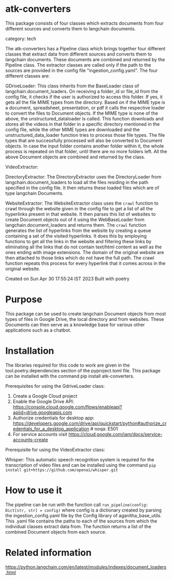 
# atk-converters

This package consists of four classes which extracts documents from four different sources and converts them to langchain documents.

category: tech

The atk-converters has a Pipeline class which brings together four different classes that extract data from different sources and converts them to langchain documents. These documents are combined and returned by the Pipeline class. The extractor classes are called only if the path to the sources are provided in the config file "ingestion_config.yaml". The four different classes are:

GDriveLoader: This class inherits from the BaseLoader class of langchain.document_loaders. On receiving a folder_id or file_id from the config file, it checks if the user is authorized to access this folder. If yes, it gets all the file MIME types from the directory. Based on if the MIME type is a document, spreadsheet, presentation, or pdf it calls the respective loader to convert the files to Document objects. If the MIME type is none of the above, the unstructured_dataloader is called. This function downloads and stores all the videos in that folder in a specific directory mentioned in the config file, while the other MIME types are downloaded and the unstructured_data_loader function tries to process those file types. The file types that are successfully processed will also be converted to Document objects. In case the input folder contains another folder within it, the whole process is repeated on that folder, until there are no more folders left. All the above Document objects are combined and returned by the class.

VideoExtractor:

DirectoryExtractor: The DirectoryExtractor uses the DirectoryLoader from langchain.document_loaders to load all the files residing in the path specified in the config file. It then returns these loaded files which are of type langchain Documents.

WebsiteExtractor: The WebsiteExtractor class uses the `crawl` function to crawl through the website given in the config file to get a list of all the hyperlinks present in that website. It then parses this list of websites to create Document objects out of it using the WebBaseLoader from langchain.document_loaders and returns them. The `crawl` function generates the list of hyperlinks from the website by creating a queue containing a set of the visited hyperlinks. It does this by employing functions to get all the links in the website and filtering these links by eliminating all the links that do not contain text/html content as well as the ones ending with image extensions. The domain of the original website are then attached to those links which do not have the full path. The crawl function repeats this process for every hyperlink that it comes across in the original website.
  

  Created on Sun Apr 30 17:55:24 IST 2023
  Built with poetry

# Purpose
This package can be used to create langchain Document objects from most types of files in Google Drive, the local directory and from websites. These Documents can then serve as a knowledge base for various other applications such as a chatbot.

# Installation
The libraries required for this code to work are given in the tool.poetry.dependencies section of the pyproject.toml file. This package can be installed with the command pip install atk-converters. 

Prerequisites for using the GdriveLoader class:
1. Create a Google Cloud project
2. Enable the Google Drive API: https://console.cloud.google.com/flows/enableapi?apiid=drive.googleapis.com
3. Authorize credentials for desktop app: https://developers.google.com/drive/api/quickstart/python#authorize_credentials_for_a_desktop_application # noqa: E501
4. For service accounts visit https://cloud.google.com/iam/docs/service-accounts-create

Prerequisite for using the VideoExtractor class:

Whisper: This automatic speech recognition system is required for the transcription of video files and can be installed using the command `pip install git+https://github.com/openai/whisper.git`

# How to use it
The pipeline can be run with the function call `run_pipeline(config: Dict[str, str] = config)` where config is a dictionary created by parsing the ingestion_config.yaml file by the Config library of aganitha_base_utils. This .yaml file contains the paths to each of the sources from which the individual classes extract data from. The function returns a list of the combined Document objects from each source.  

# Related information
https://python.langchain.com/en/latest/modules/indexes/document_loaders.html
